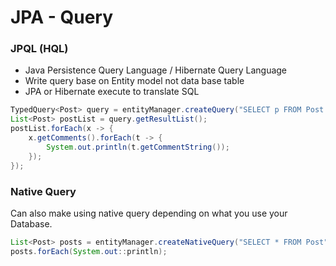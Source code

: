 # JPA - Query

### JPQL (HQL)
- Java Persistence Query Language / Hibernate Query Language
- Write query base on Entity model not data base table
- JPA or Hibernate execute to translate SQL 

~~~java
TypedQuery<Post> query = entityManager.createQuery("SELECT p FROM Post AS p", Post.class);
List<Post> postList = query.getResultList();
postList.forEach(x -> {
    x.getComments().forEach(t -> {
        System.out.println(t.getCommentString());
    });
});
~~~

### Native Query

Can also make using native query depending on what you use your Database.

~~~java
List<Post> posts = entityManager.createNativeQuery("SELECT * FROM Post", Post.class).getResultList();
posts.forEach(System.out::println);
~~~